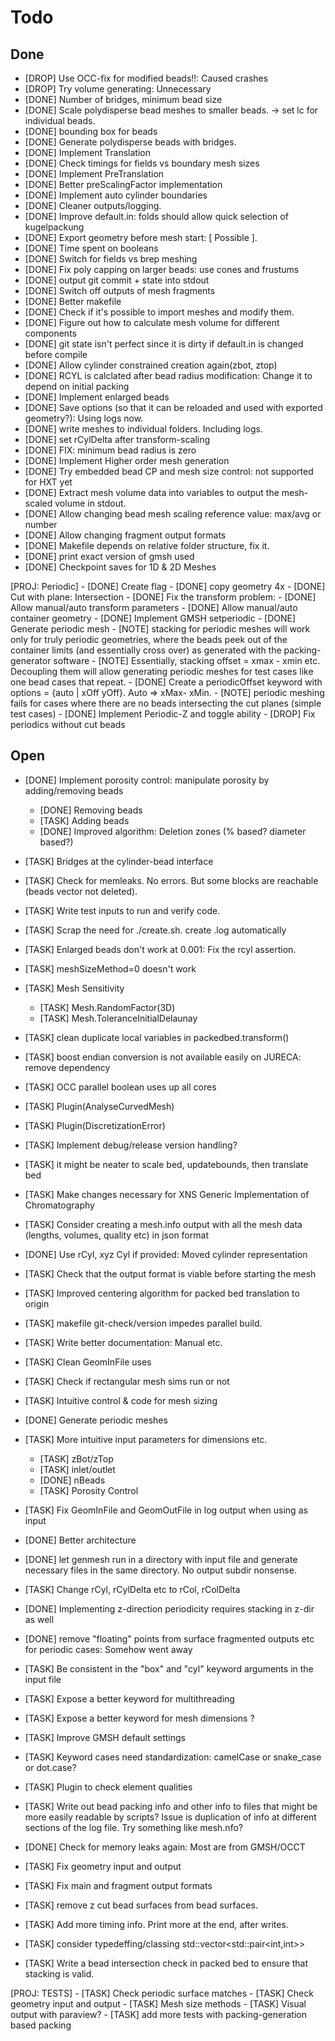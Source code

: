 # Todo

## Done
- [DROP] Use OCC-fix for modified beads!!: Caused crashes
- [DROP] Try volume generating: Unnecessary
- [DONE] Number of bridges, minimum bead size
- [DONE] Scale polydisperse bead meshes to smaller beads. -> set lc for individual beads.
- [DONE] bounding box for beads
- [DONE] Generate polydisperse beads with bridges.
- [DONE] Implement Translation
- [DONE] Check timings for fields vs boundary mesh sizes
- [DONE] Implement PreTranslation
- [DONE] Better preScalingFactor implementation
- [DONE] Implement auto cylinder boundaries
- [DONE] Cleaner outputs/logging.
- [DONE] Improve default.in: folds should allow quick selection of kugelpackung
- [DONE] Export geometry before mesh start: [ Possible ].
- [DONE] Time spent on booleans
- [DONE] Switch for fields vs brep meshing
- [DONE] Fix poly capping on larger beads: use cones and frustums
- [DONE] output git commit + state into stdout
- [DONE] Switch off outputs of mesh fragments 
- [DONE] Better makefile
- [DONE] Check if it's possible to import meshes and modify them.
- [DONE] Figure out how to calculate mesh volume for different components
- [DONE] git state isn't perfect since it is dirty if default.in is changed before compile
- [DONE] Allow cylinder constrained creation again(zbot, ztop)
- [DONE] RCYL is calclated after bead radius modification: Change it to depend on initial packing
- [DONE] Implement enlarged beads
- [DONE] Save options (so that it can be reloaded and used with exported geometry?): Using logs now.
- [DONE] write meshes to individual folders. Including logs.
- [DONE] set rCylDelta after transform-scaling
- [DONE] FIX: minimum bead radius is zero
- [DONE] Implement Higher order mesh generation
- [DONE] Try embedded bead CP and mesh size control: not supported for HXT yet
- [DONE] Extract mesh volume data into variables to output the mesh-scaled volume in stdout.
- [DONE] Allow changing bead mesh scaling reference value: max/avg or number
- [DONE] Allow changing fragment output formats
- [DONE] Makefile depends on relative folder structure, fix it.
- [DONE] print exact version of gmsh used
- [DONE] Checkpoint saves for 1D & 2D Meshes

[PROJ: Periodic]
    - [DONE] Create flag
    - [DONE] copy geometry 4x
    - [DONE] Cut with plane: Intersection
    - [DONE] Fix the transform problem: 
        - [DONE] Allow manual/auto transform parameters
        - [DONE] Allow manual/auto container geometry
    - [DONE] Implement GMSH setperiodic
    - [DONE] Generate periodic mesh
    - [NOTE] stacking for periodic meshes will work only for truly periodic geometries, where the beads peek out of the container limits (and essentially cross over) as generated with the packing-generator software
    - [NOTE] Essentially, stacking offset = xmax - xmin etc. Decoupling them will allow generating periodic meshes for test cases like one bead cases that repeat.
    - [DONE] Create a periodicOffset keyword with options = {auto | xOff yOff}. Auto => xMax- xMin. 
    - [NOTE] periodic meshing fails for cases where there are no beads intersecting the cut planes (simple test cases)
    - [DONE] Implement Periodic-Z and toggle ability
    - [DROP] Fix periodics without cut beads 

## Open
- [DONE] Implement porosity control: manipulate porosity by adding/removing beads
    - [DONE] Removing beads
    - [TASK] Adding beads
    - [DONE] Improved algorithm: Deletion zones (% based? diameter based?)
- [TASK] Bridges at the cylinder-bead interface
- [TASK] Check for memleaks. No errors. But some blocks are reachable (beads vector not deleted).
- [TASK] Write test inputs to run and verify code.
- [TASK] Scrap the need for ./create.sh. create <file>.log automatically
- [TASK] Enlarged beads don't work at 0.001: Fix the rcyl assertion.
- [TASK] meshSizeMethod=0 doesn't work
- [TASK] Mesh Sensitivity
    - [TASK] Mesh.RandomFactor(3D)
    - [TASK] Mesh.ToleranceInitialDelaunay
- [TASK] clean duplicate local variables in packedbed.transform()
- [TASK] boost endian conversion is not available easily on JURECA: remove dependency
- [TASK] OCC parallel boolean uses up all cores
- [TASK] Plugin(AnalyseCurvedMesh)
- [TASK] Plugin(DiscretizationError) 
- [TASK] Implement debug/release version handling?
- [TASK] it might be neater to scale bed, updatebounds, then translate bed
- [TASK] Make changes necessary for XNS Generic Implementation of Chromatography
- [TASK] Consider creating a mesh.info output with all the mesh data (lengths, volumes, quality etc) in json format
- [DONE] Use rCyl, xyz Cyl if provided: Moved cylinder representation
- [TASK] Check that the output format is viable before starting the mesh
- [TASK] Improved centering algorithm for packed bed translation to origin
- [TASK] makefile git-check/version impedes parallel build.
- [TASK] Write better documentation: Manual etc. 
- [TASK] Clean GeomInFile uses
- [TASK] Check if rectangular mesh sims run or not
- [TASK] Intuitive control & code for mesh sizing
- [DONE] Generate periodic meshes
- [TASK] More intuitive input parameters for dimensions etc. 
    - [TASK] zBot/zTop
    - [TASK] inlet/outlet
    - [DONE] nBeads
    - [TASK] Porosity Control
- [TASK] Fix GeomInFile and GeomOutFile in log output when using as input
- [DONE] Better architecture
- [DONE] let genmesh run in a directory with input file and generate necessary files in the same directory. No output subdir nonsense.
- [TASK] Change rCyl, rCylDelta etc to rCol, rColDelta
- [DONE] Implementing z-direction periodicity requires stacking in z-dir as well
- [DONE] remove "floating" points from surface fragmented outputs etc for periodic cases: Somehow went away
- [TASK] Be consistent in the "box" and "cyl" keyword arguments in the input file
- [TASK] Expose a better keyword for multithreading 
- [TASK] Expose a better keyword for mesh dimensions ?
- [TASK] Improve GMSH default settings
- [TASK] Keyword cases need standardization: camelCase or snake_case or dot.case?
- [TASK] Plugin to check element qualities
- [TASK] Write out bead packing info and other info to files that might be more easily readable by scripts? Issue is duplication of info at different sections of the log file. Try something like mesh.nfo?

- [DONE] Check for memory leaks again: Most are from GMSH/OCCT
- [TASK] Fix geometry input and output
- [TASK] Fix main and fragment output formats
- [TASK] remove z cut bead surfaces from bead surfaces.
- [TASK] Add more timing info. Print more at the end, after writes.
- [TASK] consider typedeffing/classing std::vector<std::pair<int,int>>
- [TASK] Write a bead intersection check in packed bed to ensure that stacking is valid.

[PROJ: TESTS]
    - [TASK] Check periodic surface matches
    - [TASK] Check geometry input and output
    - [TASK] Mesh size methods
    - [TASK] Visual output with paraview?
    - [TASK] add more tests with packing-generation based packing

